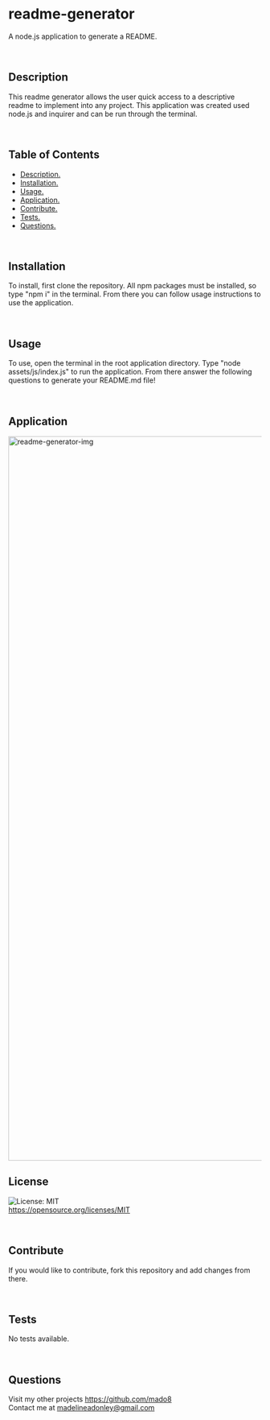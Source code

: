 
# readme-generator
A node.js application to generate a README.
    
</br>

## Description
This readme generator allows the user quick access to a descriptive readme to implement into any project. This application was created used node.js and inquirer and can be run through the terminal.
   
</br>

## Table of Contents
- [ Description. ](#Description)</br>
- [ Installation. ](#Installation)</br>
- [ Usage. ](#Usage)</br>
- [ Application. ](#application)</br>
- [ Contribute. ](#Contribute)</br>
- [ Tests. ](#Tests)</br>
- [ Questions. ](#Questions)</br>
    
</br>

## Installation
To install, first clone the repository. All npm packages must be installed, so type "npm i" in the terminal. From there you can follow usage instructions to use the application.
   
</br> 

## Usage
To use, open the terminal in the root application directory. Type "node assets/js/index.js" to run the application. From there answer the following questions to generate your README.md file!

</br> 

## Application

<img width="1439" alt="readme-generator-img" src="https://user-images.githubusercontent.com/88465484/152919510-a0223d6a-ab5f-4f13-8019-787f32191dbe.png">

</br> 

## License
![License: MIT](https://img.shields.io/badge/License-MIT-yellow.svg) </br> https://opensource.org/licenses/MIT

</br>
    
## Contribute
If you would like to contribute, fork this repository and add changes from there.
 
</br>

## Tests
No tests available.

</br>

## Questions
Visit my other projects https://github.com/mado8 </br>
Contact me at madelineadonley@gmail.com